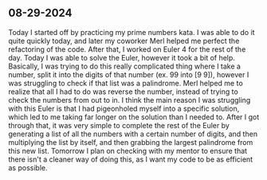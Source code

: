## 08-29-2024

Today I started off by practicing my prime numbers kata. I was able to do it quite quickly today, and later my coworker
Merl helped me perfect the refactoring of the code. After that, I worked on Euler 4 for the rest of the day. Today I was
able to solve the Euler, however it took a bit of help. Basically, I was trying to do this really complicated thing where
I take a number, split it into the digits of that number (ex. 99 into [9 9]), however I was struggling to check if that
list was a palindrome. Merl helped me to realize that all I had to do was reverse the number, instead of trying to check
the numbers from out to in. I think the main reason I was struggling with this Euler is that I had pigeonholed myself
into a specific solution, which led to me taking far longer on the solution than I needed to. After I got through that,
it was very simple to complete the rest of the Euler by generating a list of all the numbers with a certain number of
digits, and then multiplying the list by itself, and then grabbing the largest palindrome from this new list. Tomorrow I
plan on checking with my mentor to ensure that there isn't a cleaner way of doing this, as I want my code to be as 
efficient as possible.